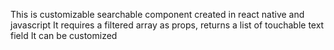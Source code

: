  This is customizable searchable component created in react native and javascript
It requires a filtered array as props, returns a list of touchable text field
It can be customized
